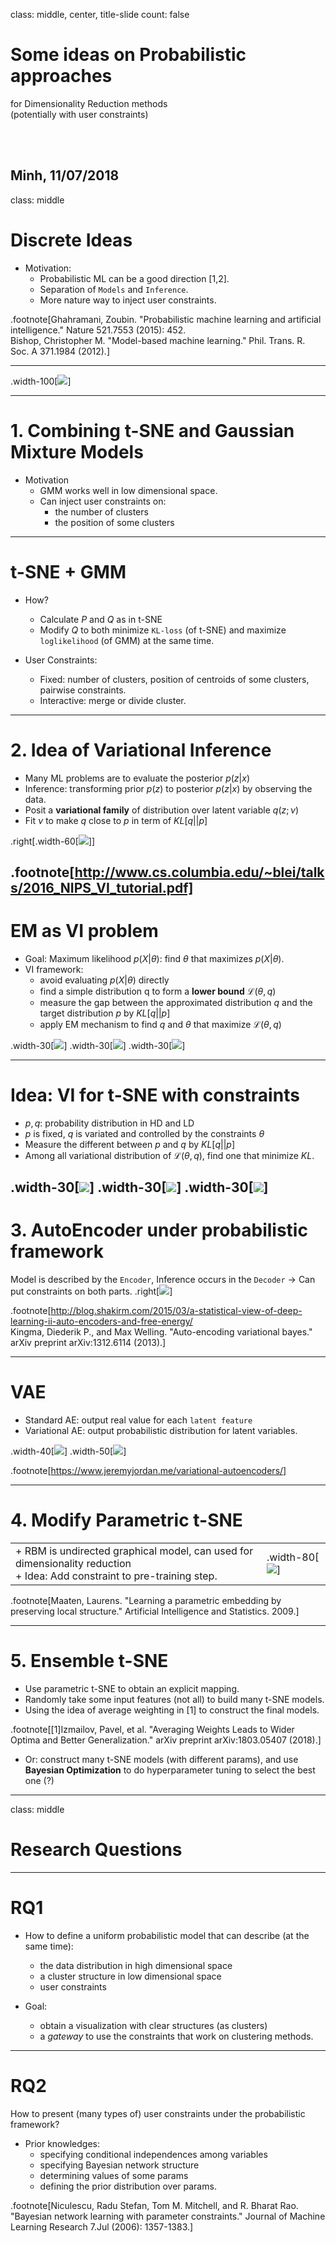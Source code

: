 class: middle, center, title-slide
count: false

# Some ideas on Probabilistic approaches
for Dimensionality Reduction methods <br>
(potentially with user constraints)

<br><br>

Minh, 11/07/2018
---

class: middle

# Discrete Ideas

- Motivation:
    + Probabilistic ML can be a good direction [1,2].
    + Separation of `Models` and `Inference`.
    + More nature way to inject user constraints.

<!-- - Ideas:
    + based on t-SNE for InfoViz.
    + find the probabilistic approach for DR.
    + think about the way to inject (user) constraints into a probabilistic framework. -->

.footnote[Ghahramani, Zoubin. "Probabilistic machine learning and artificial intelligence." Nature 521.7553 (2015): 452. <br>
Bishop, Christopher M. "Model-based machine learning." Phil. Trans. R. Soc. A 371.1984 (2012).]

---

.width-100[![](./figures/prob_ml/prob_ml.png)]

---

# 1. Combining t-SNE and Gaussian Mixture Models

- Motivation
    + GMM works well in low dimensional space.
    + Can inject user constraints on:
        * the number of clusters
        * the position of some clusters

---

# t-SNE + GMM

- How?
    + Calculate $P$ and $Q$ as in t-SNE
    + Modify $Q$ to both minimize `KL-loss` (of t-SNE) and maximize `loglikelihood` (of GMM) at the same time.

- User Constraints:
    + Fixed: number of clusters, position of centroids of some clusters, pairwise constraints.
    + Interactive: merge or divide cluster.

<div class="mermaid">

</div>

---

# 2. Idea of Variational Inference

+ Many ML problems are to evaluate the posterior $p(z|x)$
+ Inference: transforming prior $p(z)$ to posterior $p(z|x)$ by observing the data.
+ Posit a **variational family** of distribution over latent variable $q(z; \nu)$
+ Fit $\nu$ to make $q$ close to $p$ in term of $KL[q||p]$

.right[.width-60[![](./figures/prob_ml/vi0.png)]]

.footnote[http://www.cs.columbia.edu/~blei/talks/2016_NIPS_VI_tutorial.pdf]
---


# EM as VI problem

+ Goal: Maximum likelihood $p(X|\theta)$: find $\theta$ that maximizes $p(X|\theta)$.
+ VI framework:
    * avoid evaluating $p(X|\theta)$ directly
    * find a simple distribution q to form a **lower bound** $\mathcal{L}(\theta, q)$
    * measure the gap between the approximated distribution $q$ and the target distribution $p$ by $KL[q||p]$
    * apply EM mechanism to find $q$ and $\theta$ that maximize $\mathcal{L}(\theta, q)$

.width-30[![](./figures/prob_ml/vi_em0.png)]
.width-30[![](./figures/prob_ml/vi_em1.png)]
.width-30[![](./figures/prob_ml/vi_em2.png)]


---

# Idea: VI for t-SNE with constraints
+ $p, q$: probability distribution in HD and LD
+ $p$ is fixed, $q$ is variated and controlled by the constraints $\theta$
+ Measure the different between $p$ and $q$ by $KL[q||p]$
+ Among all variational distribution of $\mathcal{L}(\theta, q)$, find one that minimize $KL$.

.width-30[![](./figures/prob_ml/vi1.png)]
.width-30[![](./figures/prob_ml/vi2.png)]
.width-30[![](./figures/prob_ml/vi3.png)]
---

# 3. AutoEncoder under probabilistic framework

Model is described by the `Encoder`, Inference occurs in the `Decoder` -> Can put constraints on both parts.
.right[![](./figures/prob_ml/vi_encdec.png)]

.footnote[http://blog.shakirm.com/2015/03/a-statistical-view-of-deep-learning-ii-auto-encoders-and-free-energy/<br>
Kingma, Diederik P., and Max Welling. "Auto-encoding variational bayes." arXiv preprint arXiv:1312.6114 (2013).]

---

# VAE

+ Standard AE: output real value for each `latent feature`
+ Variational AE: output probabilistic distribution for latent variables.

.width-40[![](./figures/prob_ml/vae_eg.png)]
.width-50[![](./figures/prob_ml/vae_latentvar.png)]

.footnote[https://www.jeremyjordan.me/variational-autoencoders/]

---

# 4. Modify Parametric t-SNE

|||
|--|--|
|+ RBM is undirected graphical model, can used for dimensionality reduction <br> + Idea: Add constraint to pre-training step.|.width-80[![](./figures/prob_ml/parametric_tsne.png)]|

.footnote[Maaten, Laurens. "Learning a parametric embedding by preserving local structure." Artificial Intelligence and Statistics. 2009.]

---

# 5. Ensemble t-SNE

+ Use parametric t-SNE to obtain an explicit mapping.
+ Randomly take some input features (not all) to build many t-SNE models.
+ Using the idea of average weighting in [1] to construct the final models.

.footnote[[1]Izmailov, Pavel, et al. "Averaging Weights Leads to Wider Optima and Better Generalization." arXiv preprint arXiv:1803.05407 (2018).]

+ Or: construct many t-SNE models (with different params), and use **Bayesian Optimization** to do hyperparameter tuning to select the best one (?)

---


class: middle

# Research Questions

---

# RQ1

- How to define a uniform probabilistic model that can describe (at the same time):
    + the data distribution in high dimensional space
    + a cluster structure in low dimensional space
    + user constraints

- Goal:
    + obtain a visualization with clear structures (as clusters)
    + a _gateway_ to use the constraints that work on clustering methods.

---

# RQ2

How to present (many types of) user constraints
under the probabilistic framework?

+ Prior knowledges:
    * specifying conditional independences among variables
    * specifying Bayesian network structure
    * determining values of some params
    * defining the prior distribution over params.

.footnote[Niculescu, Radu Stefan, Tom M. Mitchell, and R. Bharat Rao. "Bayesian network learning with parameter constraints." Journal of Machine Learning Research 7.Jul (2006): 1357-1383.]